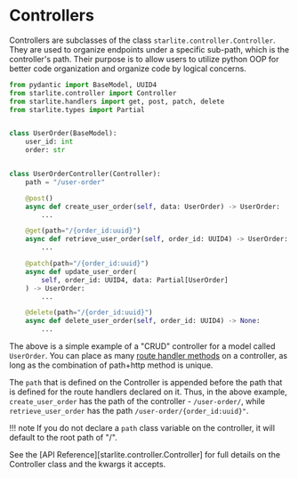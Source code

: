 # Controllers

Controllers are subclasses of the class `starlite.controller.Controller`. They are used to organize endpoints under a
specific sub-path, which is the controller's path. Their purpose is to allow users to utilize python OOP for better code
organization and organize code by logical concerns.

```python
from pydantic import BaseModel, UUID4
from starlite.controller import Controller
from starlite.handlers import get, post, patch, delete
from starlite.types import Partial


class UserOrder(BaseModel):
    user_id: int
    order: str


class UserOrderController(Controller):
    path = "/user-order"

    @post()
    async def create_user_order(self, data: UserOrder) -> UserOrder:
        ...

    @get(path="/{order_id:uuid}")
    async def retrieve_user_order(self, order_id: UUID4) -> UserOrder:
        ...

    @patch(path="/{order_id:uuid}")
    async def update_user_order(
        self, order_id: UUID4, data: Partial[UserOrder]
    ) -> UserOrder:
        ...

    @delete(path="/{order_id:uuid}")
    async def delete_user_order(self, order_id: UUID4) -> None:
        ...
```

The above is a simple example of a "CRUD" controller for a model called `UserOrder`. You can place as
many [route handler methods](../2-route-handlers/1-http-route-handlers.md) on a controller,
as long as the combination of path+http method is unique.

The `path` that is defined on the Controller is appended before the path that is defined for the route handlers declared
on it. Thus, in the above example, `create_user_order` has the path of the controller - `/user-order/`,
while `retrieve_user_order` has the path `/user-order/{order_id:uuid}"`.

!!! note
    If you do not declare a `path` class variable on the controller, it will default to the root path of "/".

See the [API Reference][starlite.controller.Controller] for full details on the Controller class and the kwargs it accepts.
